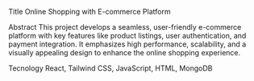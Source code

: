 Title
Online Shopping with E-commerce Platform


Abstract
This project develops a seamless, user-friendly e-commerce platform with key features like product listings, user authentication, and payment integration. It emphasizes high performance, scalability, and a visually appealing design to enhance the online shopping experience.


Tecnology
React, Tailwind CSS, JavaScript, HTML, MongoDB
